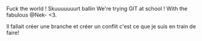 Fuck the world ! 
Skuuuuuuurt
ballin
We're trying GIT at school ! 
With the fabulous @Nek- <3.

Il fallait créer une branche et créer un conflit c'est ce que je suis en train de faire!
